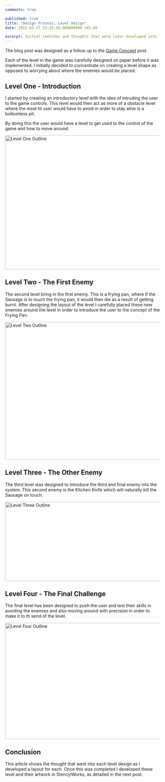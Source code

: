 ```yaml
---
comments: true

published: true
title: "Design Process: Level Design"
date: 2012-03-27 22:25:39.000000000 +01:00

excerpt: Initial sketches and thoughts that were later developed into full levels for the game. 
---
```

The blog post was designed as a follow up to the [Game Concept](http://danielgroves.net/2012/03/game-concept/ "Game Concept") post.

Each of the level in the game was carefully designed on paper before it was implemented. I initially decided to concentrate on creating a level shape as opposed to worrying about where the enemies would be placed.

## Level One - Introduction

I started by creating an introductory level with the idea of intruding the user to the game controls. This level would then act as more of a obstacle level where the most ht user would have to avoid in order to stay alive is a bottomless pit.

By doing this the user would have a level to get used to the control of the game and how to move around.

[<img class="size-large wp-image-838" title="Level One Outline" src="http://danielgroves.net/wp-content/uploads/2012/03/DSC_60662-710x435.jpg" alt="Level One Outline" width="710" height="435" />](http://danielgroves.net/wp-content/uploads/2012/03/DSC_60662.jpg)

## Level Two - The First Enemy

The second level bring in the first enemy. This is a frying pan, where if the Sausage is to touch the frying pan, it would then die as a result of getting burnt. After designing the layout of the level I carefully placed these new enemies around the level in order to introduce the user to the concept of the Frying Pan.

[<img class="size-large wp-image-839" title="Level Two Outline" src="http://danielgroves.net/wp-content/uploads/2012/03/DSC_60671-710x447.jpg" alt="Level Two Outline" width="710" height="447" />](http://danielgroves.net/wp-content/uploads/2012/03/DSC_60671.jpg)

## Level Three - The Other Enemy

The third level was designed to introduce the third and final enemy into the system. This second enemy is the Kitchen Knife which will naturally kill the Sausage on touch.

[<img class="size-large wp-image-840" title="Level Three Outline" src="http://danielgroves.net/wp-content/uploads/2012/03/DSC_60681-710x257.jpg" alt="Level Three Outline" width="710" height="257" />](http://danielgroves.net/wp-content/uploads/2012/03/DSC_60681.jpg)

## Level Four - The Final Challenge

The final level has been designed to push the user and test their skills in avoiding the enemies and also moving around with precision in order to make it to th send of the level.

[<img class="size-large wp-image-841" title="Level Four Outline" src="http://danielgroves.net/wp-content/uploads/2012/03/DSC_60691-710x377.jpg" alt="Level Four Outline" width="710" height="377" />](http://danielgroves.net/wp-content/uploads/2012/03/DSC_60691.jpg)

## Conclusion

This article shows the thought that went into each level design as I developed a layout for each. Once this was completed I developed these level and their artwork in StencylWorks, as detailed in the next post.
